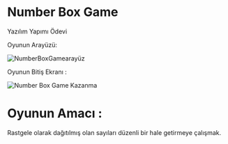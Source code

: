 # Number Box Game

Yazılım Yapımı Ödevi


Oyunun Arayüzü: 

![NumberBoxGamearayüz](https://user-images.githubusercontent.com/114232816/235324607-b2bcb457-5779-4654-adef-eafaf0721a0f.png)

Oyunun Bitiş Ekranı :

![Number Box Game Kazanma](https://user-images.githubusercontent.com/114232816/235324638-ce0a443d-d4f2-46d8-aeab-b7366c6488b6.png)

# Oyunun Amacı :

Rastgele olarak dağıtılmış olan sayıları düzenli bir hale getirmeye çalışmak.
